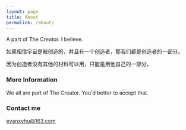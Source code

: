 ```yaml
---
layout: page
title: About
permalink: /about/
---
```


A part of The Creator. I believe. 


如果相信宇宙是被创造的，并且有一个创造者，那我们都是创造者的一部分。

因为创造者没有其他的材料可以用，只能是用他自己的一部分。



### More Information

We all are part of The Creator. You'd better to accept that. 

### Contact me

[evanxyhu@163.com](mailto:evanxyhu@163.com)
